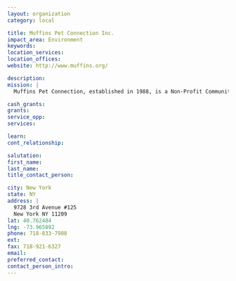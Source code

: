 ```yaml
---
layout: organization
category: local

title: Muffins Pet Connection Inc.
impact_area: Environment
keywords: 
location_services: 
location_offices: 
website: http://www.muffins.org/

description: 
mission: |
  Muffins Pet Connection, established in 1988, is a Non-Profit Community Animal Service Organization that we named after Muffin, a little stray dog who changed our lives forever. Muffins provides a Discount Spay/Neuter Certificate Program with 79 Participating Vets in NYC. Muffins has assisted pet owners and rescuers in finding homes for 7700 pets including thousands of cats, dogs, puppies, kittens. Homes have been found also for ferrets, guinea pigs, rabbits, turtles, hamsters, birds and iguanas. Many of these pets would have been in kill shelters or on the street. The pet owner or rescuer must be able to hold on to the pet until a home is found.

cash_grants: 
grants: 
service_opp: 
services: 

learn: 
cont_relationship: 

salutation: 
first_name: 
last_name: 
title_contact_person: 

city: New York
state: NY
address: |
  9728 3rd Avenue #125  
  New York NY 11209
lat: 40.762484
lng: -73.965892
phone: 718-833-7988
ext: 
fax: 718-921-6327
email: 
preferred_contact: 
contact_person_intro: 
---
```

